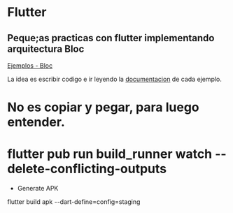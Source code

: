# Flutter 

## Peque;as practicas con flutter implementando arquitectura Bloc
[Ejemplos - Bloc](https://bloclibrary.dev/tutorials/flutter-counter/)

La idea es escribir codigo e ir leyendo la [documentacion](https://bloclibrary.dev/bloc-concepts/) de cada ejemplo.

# No es copiar y pegar, para luego entender.

# flutter pub run build_runner watch --delete-conflicting-outputs

- Generate APK 

flutter build apk --dart-define=config=staging